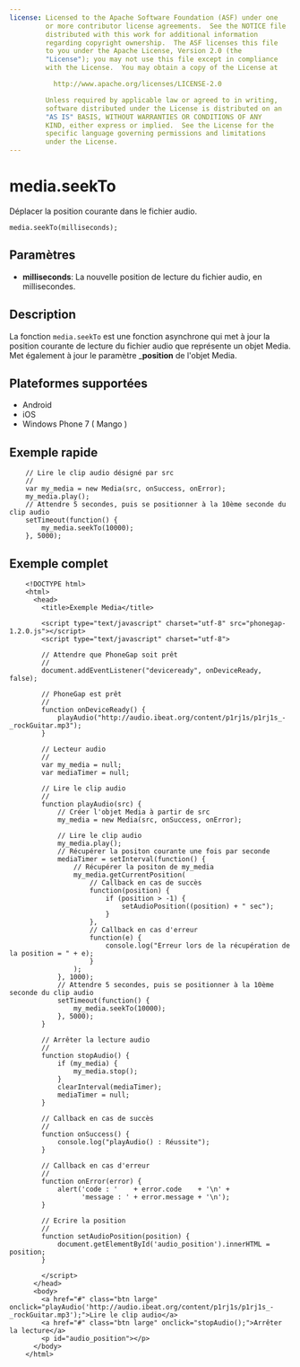 ```yaml
---
license: Licensed to the Apache Software Foundation (ASF) under one
         or more contributor license agreements.  See the NOTICE file
         distributed with this work for additional information
         regarding copyright ownership.  The ASF licenses this file
         to you under the Apache License, Version 2.0 (the
         "License"); you may not use this file except in compliance
         with the License.  You may obtain a copy of the License at

           http://www.apache.org/licenses/LICENSE-2.0

         Unless required by applicable law or agreed to in writing,
         software distributed under the License is distributed on an
         "AS IS" BASIS, WITHOUT WARRANTIES OR CONDITIONS OF ANY
         KIND, either express or implied.  See the License for the
         specific language governing permissions and limitations
         under the License.
---
```


media.seekTo
============

Déplacer la position courante dans le fichier audio.

    media.seekTo(milliseconds);

Paramètres
----------

- __milliseconds__: La nouvelle position de lecture du fichier audio, en millisecondes.


Description
-----------

La fonction `media.seekTo` est une fonction asynchrone qui met à jour la position courante de lecture du fichier audio que représente un objet Media. Met également à jour le paramètre ___position__ de l'objet Media. 

Plateformes supportées
----------------------

- Android
- iOS
- Windows Phone 7 ( Mango )
    
Exemple rapide
--------------

        // Lire le clip audio désigné par src
        //
        var my_media = new Media(src, onSuccess, onError);
		my_media.play();
        // Attendre 5 secondes, puis se positionner à la 10ème seconde du clip audio
        setTimeout(function() {
            my_media.seekTo(10000);
        }, 5000);


Exemple complet
---------------

        <!DOCTYPE html>
        <html>
          <head>
            <title>Exemple Media</title>
        
            <script type="text/javascript" charset="utf-8" src="phonegap-1.2.0.js"></script>
            <script type="text/javascript" charset="utf-8">
        
            // Attendre que PhoneGap soit prêt
            //
            document.addEventListener("deviceready", onDeviceReady, false);
        
            // PhoneGap est prêt
            //
            function onDeviceReady() {
                playAudio("http://audio.ibeat.org/content/p1rj1s/p1rj1s_-_rockGuitar.mp3");
            }
        
            // Lecteur audio
            //
            var my_media = null;
            var mediaTimer = null;
        
            // Lire le clip audio
            //
            function playAudio(src) {
                // Créer l'objet Media à partir de src
                my_media = new Media(src, onSuccess, onError);
        
                // Lire le clip audio
                my_media.play();
                // Récupérer la positon courante une fois par seconde
        		mediaTimer = setInterval(function() {
            		// Récupérer la positon de my_media
           			my_media.getCurrentPosition(
                		// Callback en cas de succès
                		function(position) {
                    		if (position > -1) {
                        		setAudioPosition((position) + " sec");
                    		}
                		},
                		// Callback en cas d'erreur
                		function(e) {
                    		console.log("Erreur lors de la récupération de la position = " + e);
                		}
            		);
        		}, 1000);
        		// Attendre 5 secondes, puis se positionner à la 10ème seconde du clip audio
        		setTimeout(function() {
            		my_media.seekTo(10000);
           		}, 5000);
     		}
        
            // Arrêter la lecture audio
            // 
            function stopAudio() {
                if (my_media) {
                    my_media.stop();
                }
                clearInterval(mediaTimer);
                mediaTimer = null;
            }
        
            // Callback en cas de succès
            //
            function onSuccess() {
                console.log("playAudio() : Réussite");
            }
        
            // Callback en cas d'erreur
            //
            function onError(error) {
                alert('code : '    + error.code    + '\n' + 
                      'message : ' + error.message + '\n');
            }
        
            // Ecrire la position
            // 
            function setAudioPosition(position) {
                document.getElementById('audio_position').innerHTML = position;
            }
        
            </script>
          </head>
          <body>
            <a href="#" class="btn large" onclick="playAudio('http://audio.ibeat.org/content/p1rj1s/p1rj1s_-_rockGuitar.mp3');">Lire le clip audio</a>
            <a href="#" class="btn large" onclick="stopAudio();">Arrêter la lecture</a>
            <p id="audio_position"></p>
          </body>
        </html>